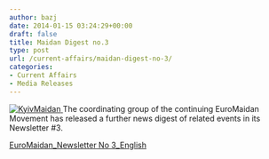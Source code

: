 ```yaml
---
author: bazj
date: 2014-01-15 03:24:29+00:00
draft: false
title: Maidan Digest no.3
type: post
url: /current-affairs/maidan-digest-no-3/
categories:
- Current Affairs
- Media Releases
---
```


[![KyivMaidan](http://www.ozeukes.com/wp-content/uploads/2014/01/KyivMaidan.jpg)
](http://www.ozeukes.com/wp-content/uploads/2014/01/KyivMaidan.jpg)The coordinating group of the continuing EuroMaidan Movement has released a further news digest of related events in its Newsletter #3.

[EuroMaidan_Newsletter No 3_English](http://www.ozeukes.com/wp-content/uploads/2014/01/EuroMaidan_Newsletter-No-3_English.pdf)


